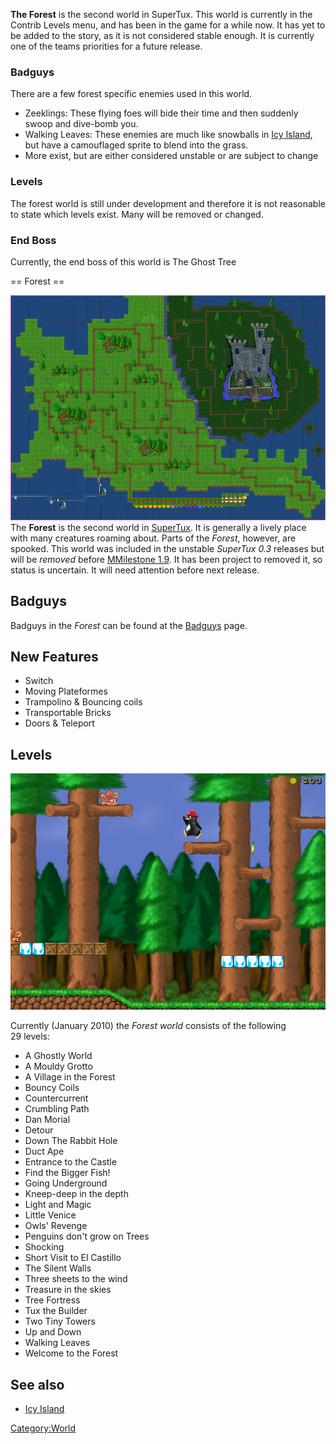 **The Forest** is the second world in SuperTux. 
This world is currently in the Contrib Levels menu, and has been in the game for a while now. 
It has yet to be added to the story, as it is not considered stable enough. 
It is currently one of the teams priorities for a future release.

### Badguys

There are a few forest specific enemies used in this world.

 - Zeeklings: These flying foes will bide their time and then suddenly swoop and dive-bomb you.
 - Walking Leaves: These enemies are much like snowballs in [Icy Island](Icy-Island), but have a camouflaged sprite to blend into the grass.
 - More exist, but are either considered unstable or are subject to change

### Levels

The forest world is still under development and therefore it is not reasonable to state which levels exist. Many will be removed or changed.

### End Boss

Currently, the end boss of this world is The Ghost Tree

== Forest ==

![Concept graphic for the Forest worldmap.](Worldmap2.png "fig:Concept graphic for the Forest worldmap.") The **Forest** is the second world in [SuperTux](SuperTux "wikilink"). It is generally a lively place with many creatures roaming about. Parts of the *Forest*, however, are spooked. This world was included in the unstable *SuperTux 0.3* releases but will be *removed* before [MMilestone 1.9](MMilestone_1.9 "wikilink"). It has been project to removed it, so status is uncertain. It will need attention before next release.

Badguys
-------

Badguys in the *Forest* can be found at the [Badguys](Badguys "wikilink") page.

New Features
------------

-   Switch
-   Moving Plateformes
-   Trampolino & Bouncing coils
-   Transportable Bricks
-   Doors & Teleport

Levels
------

![Screenshot of [Tux](Tux "wikilink") in the *Forest*.](SuperTux-0.3.0-4.png "Screenshot of Tux in the Forest.")

Currently (January 2010) the *Forest world* consists of the following 29 levels:

-   A Ghostly World
-   A Mouldy Grotto
-   A Village in the Forest
-   Bouncy Coils
-   Countercurrent
-   Crumbling Path
-   Dan Morial
-   Detour
-   Down The Rabbit Hole
-   Duct Ape
-   Entrance to the Castle
-   Find the Bigger Fish!
-   Going Underground
-   Kneep-deep in the depth
-   Light and Magic
-   Little Venice
-   Owls' Revenge
-   Penguins don't grow on Trees
-   Shocking
-   Short Visit to El Castillo
-   The Silent Walls
-   Three sheets to the wind
-   Treasure in the skies
-   Tree Fortress
-   Tux the Builder
-   Two Tiny Towers
-   Up and Down
-   Walking Leaves
-   Welcome to the Forest

See also
--------

-   [Icy Island](Icy_Island "wikilink")

<Category:World>
